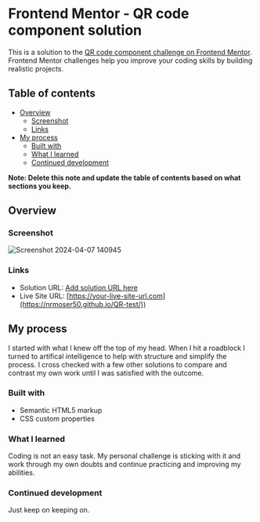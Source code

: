 # Frontend Mentor - QR code component solution

This is a solution to the [QR code component challenge on Frontend Mentor](https://www.frontendmentor.io/challenges/qr-code-component-iux_sIO_H). Frontend Mentor challenges help you improve your coding skills by building realistic projects. 

## Table of contents

- [Overview](#overview)
  - [Screenshot](#screenshot)
  - [Links](#links)
- [My process](#my-process)
  - [Built with](#built-with)
  - [What I learned](#what-i-learned)
  - [Continued development](#continued-development)

**Note: Delete this note and update the table of contents based on what sections you keep.**

## Overview

### Screenshot

![Screenshot 2024-04-07 140945](https://github.com/nrmoser50/QR-test/assets/115385996/d3c4a51d-7f10-47e3-99ca-5656d1f8b9e5)

### Links

- Solution URL: [Add solution URL here](https://your-solution-url.com)
- Live Site URL: [https://your-live-site-url.com](https://nrmoser50.github.io/QR-test/))

## My process

I started with what I knew off the top of my head. When I hit a roadblock I turned to artifical intelligence to help with structure and simplify the process. I cross checked with a few other solutions to compare and contrast my own work until I was satisfied with the outcome.

### Built with

- Semantic HTML5 markup
- CSS custom properties

### What I learned

Coding is not an easy task. My personal challenge is sticking with it and work through my own doubts and continue practicing and improving my abilities.

### Continued development

Just keep on keeping on.


